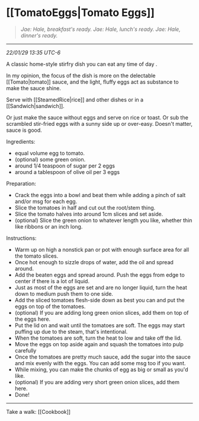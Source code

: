 # [[TomatoEggs|Tomato Eggs]]
> *Jae: Hale, breakfast's ready.
> Jae: Hale, lunch's ready.
> Jae: Hale, dinner's ready.*
---
*22/01/29 13:35 UTC-6*

A classic home-style stirfry dish you can eat any time of day .

In my opinion, the focus of the dish is more on the delectable [[Tomato|tomato]] sauce, and the light, fluffy eggs act as substance to make the sauce shine.

Serve with [[SteamedRice|rice]] and other dishes or in a [[Sandwich|sandwich]]. 

Or just make the sauce without eggs and serve on rice or toast. Or sub the scrambled stir-fried eggs with a sunny side up or over-easy. Doesn't matter, sauce is good.

Ingredients:
- equal volume egg to tomato.
- (optional) some green onion.
- around 1/4 teaspoon of sugar per 2 eggs
- around a tablespoon of olive oil per 3 eggs

Preparation:
- Crack the eggs into a bowl and beat them while adding a pinch of salt and/or msg for each egg.
- Slice the tomatoes in half and cut out the root/stem thing.
- Slice the tomato halves into around 1cm slices and set aside.
- (optional) Slice the green onion to whatever length you like, whether thin like ribbons or an inch long.

Instructions:
- Warm up on high a nonstick pan or pot with enough surface area for all the tomato slices.
- Once hot enough to sizzle drops of water, add the oil and spread around.
- Add the beaten eggs and spread around. Push the eggs from edge to center if there is a lot of liquid.
- Just as most of the eggs are set and are no longer liquid, turn the heat down to medium push them to one side.
- Add the sliced tomatoes flesh-side down as best you can and put the eggs on top of the tomatoes. 
- (optional) If you are adding long green onion slices, add them on top of the eggs here.
- Put the lid on and wait until the tomatoes are soft. The eggs may start puffing up due to the steam, that's intentional.
- When the tomatoes are soft, turn the heat to low and take off the lid.
- Move the eggs on top aside again and squash the tomatoes into pulp carefully
- Once the tomatoes are pretty much sauce, add the sugar into the sauce and mix evenly with the eggs. You can add some msg too if you want.
- While mixing, you can make the chunks of egg as big or small as you'd like. 
- (optional) If you are adding very short green onion slices, add them here.
- Done!

---

Take a walk: [[Cookbook]]
